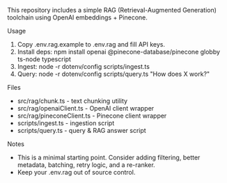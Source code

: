 This repository includes a simple RAG (Retrieval-Augmented Generation) toolchain using OpenAI embeddings + Pinecone.

Usage

1. Copy .env.rag.example to .env.rag and fill API keys.
2. Install deps: npm install openai @pinecone-database/pinecone globby ts-node typescript
3. Ingest: node -r dotenv/config scripts/ingest.ts
4. Query: node -r dotenv/config scripts/query.ts "How does X work?"

Files

- src/rag/chunk.ts - text chunking utility
- src/rag/openaiClient.ts - OpenAI client wrapper
- src/rag/pineconeClient.ts - Pinecone client wrapper
- scripts/ingest.ts - ingestion script
- scripts/query.ts - query & RAG answer script

Notes

- This is a minimal starting point. Consider adding filtering, better metadata, batching, retry logic, and a re-ranker.
- Keep your .env.rag out of source control.

